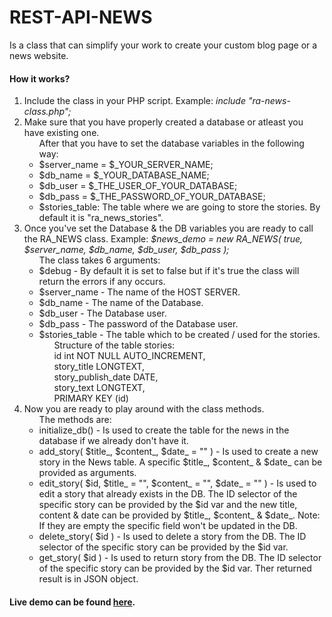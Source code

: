 # REST-API-NEWS
Is a class that can simplify your work to create your custom blog page or a news website.
<h4>How it works?</h4>
<ol>
  <li>Include the class in your PHP script. Example: <i>include "ra-news-class.php";</i></li>
  <li>Make sure that you have properly created a database or atleast you have existing one.
    <ul>After that you have to set the database variables in the following way:
      <li>$server_name = $_YOUR_SERVER_NAME;</li>
      <li>$db_name = $_YOUR_DATABASE_NAME;</li>
      <li>$db_user = $_THE_USER_OF_YOUR_DATABASE;</li>
      <li>$db_pass = $_THE_PASSWORD_OF_YOUR_DATABASE;</li>
      <li>$stories_table: The table where we are going to store the stories. By default it is "ra_news_stories".</li>
    </ul>
  </li>
  <li>Once you've set the Database & the DB variables you are ready to call the RA_NEWS class. Example: <i>$news_demo = new RA_NEWS( true, $server_name, $db_name, $db_user, $db_pass );</i>
    <ul>The class takes 6 arguments:
      <li>$debug - By default it is set to false but if it's true the class will return the errors if any occurs.</li>
      <li>$server_name - The name of the HOST SERVER.</li>
      <li>$db_name - The name of the Database.</li>
      <li>$db_user - The Database user.</li>
      <li>$db_pass - The password of the Database user.</li>
      <li>$stories_table - The table which to be created / used for the stories.
        <ul>Structure of the table stories:
          	<div>id int NOT NULL AUTO_INCREMENT,</div>
		<div>story_title LONGTEXT,</div>
		<div>story_publish_date DATE,</div>
		<div>story_text LONGTEXT,</div>
		<div>PRIMARY KEY (id)</div>
        </ul>
      </li>
    </ul>
  </li>
  <li>Now you are ready to play around with the class methods.
    <ul>The methods are:
      <li>initialize_db() - Is used to create the table for the news in the database if we already don't have it.</li>
      <li>add_story( $title_, $content_, $date_ = "" ) - Is used to create a new story in the News table. A specific $title_, $content_ & $date_ can be provided as arguments.</li>
      <li>edit_story( $id, $title_ = "", $content_ = "", $date_ = "" ) - Is used to edit a story that already exists in the DB. The ID selector of the specific story can be provided by the $id var and the new title, content & date can be provided by $title_, $content_ & $date_. Note: If they are empty the specific field won't be updated in the DB.</li>
      <li>delete_story( $id ) - Is used to delete a story from the DB. The ID selector of the specific story can be provided by the $id var.</li>
      <li>get_story( $id ) - Is used to return story from the DB. The ID selector of the specific story can be provided by the $id var. Ther returned result is in JSON object.</li>
    </ul>
  </li>
</ol>

<h4>Live demo can be found <a href='http://dopamine.blogy.co' target='_blank'>here</a>.</h4>
